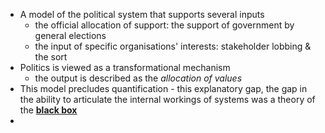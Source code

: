 - A model of the political system that supports several inputs
	- the official allocation of support: the support of government by general elections
	- the input of specific organisations' interests: stakeholder lobbing & the sort 
- Politics is viewed as a transformational mechanism
	- the output is described as the *allocation of values*
- This model precludes quantification - this explanatory gap, the gap in the ability to articulate the internal workings of systems was a theory of the **[black box](../notes/black_box)**
- 